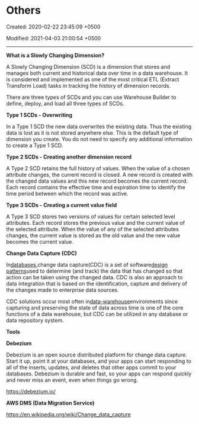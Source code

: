 # Others

Created: 2020-02-22 23:45:09 +0500

Modified: 2021-04-03 21:00:54 +0500

---

**What is a Slowly Changing Dimension?**

A Slowly Changing Dimension (SCD) is a dimension that stores and manages both current and historical data over time in a data warehouse. It is considered and implemented as one of the most critical ETL (Extract Transform Load) tasks in tracking the history of dimension records.

There are three types of SCDs and you can use Warehouse Builder to define, deploy, and load all three types of SCDs.



**Type 1 SCDs - Overwriting**

In a Type 1 SCD the new data overwrites the existing data. Thus the existing data is lost as it is not stored anywhere else. This is the default type of dimension you create. You do not need to specify any additional information to create a Type 1 SCD.



**Type 2 SCDs - Creating another dimension record**

A Type 2 SCD retains the full history of values. When the value of a chosen attribute changes, the current record is closed. A new record is created with the changed data values and this new record becomes the current record. Each record contains the effective time and expiration time to identify the time period between which the record was active.



**Type 3 SCDs - Creating a current value field**

A Type 3 SCD stores two versions of values for certain selected level attributes. Each record stores the previous value and the current value of the selected attribute. When the value of any of the selected attributes changes, the current value is stored as the old value and the new value becomes the current value.



**Change Data Capture (CDC)**

In[databases](https://en.wikipedia.org/wiki/Database),change data capture(CDC) is a set of software[design patterns](https://en.wikipedia.org/wiki/Design_pattern_(computer_science))used to determine (and track) the data that has changed so that action can be taken using the changed data. CDC is also an approach to data integration that is based on the identification, capture and delivery of the changes made to enterprise data sources.



CDC solutions occur most often in[data-warehouse](https://en.wikipedia.org/wiki/Data_warehouse)environments since capturing and preserving the state of data across time is one of the core functions of a data warehouse, but CDC can be utilized in any database or data repository system.



**Tools**

**Debezium**

Debezium is an open source distributed platform for change data capture. Start it up, point it at your databases, and your apps can start responding to all of the inserts, updates, and deletes that other apps commit to your databases. Debezium is durable and fast, so your apps can respond quickly and never miss an event, even when things go wrong.



<https://debezium.io/>



**AWS DMS (Data Migration Service)**



<https://en.wikipedia.org/wiki/Change_data_capture>
